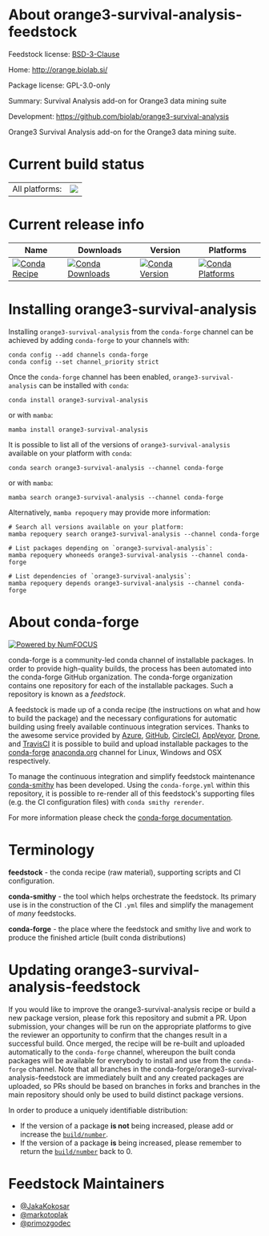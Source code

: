 About orange3-survival-analysis-feedstock
=========================================

Feedstock license: [BSD-3-Clause](https://github.com/conda-forge/orange3-survival-analysis-feedstock/blob/main/LICENSE.txt)

Home: http://orange.biolab.si/

Package license: GPL-3.0-only

Summary: Survival Analysis add-on for Orange3 data mining suite

Development: https://github.com/biolab/orange3-survival-analysis

Orange3 Survival Analysis add-on for the Orange3 data mining suite.


Current build status
====================


<table><tr><td>All platforms:</td>
    <td>
      <a href="https://dev.azure.com/conda-forge/feedstock-builds/_build/latest?definitionId=13958&branchName=main">
        <img src="https://dev.azure.com/conda-forge/feedstock-builds/_apis/build/status/orange3-survival-analysis-feedstock?branchName=main">
      </a>
    </td>
  </tr>
</table>

Current release info
====================

| Name | Downloads | Version | Platforms |
| --- | --- | --- | --- |
| [![Conda Recipe](https://img.shields.io/badge/recipe-orange3--survival--analysis-green.svg)](https://anaconda.org/conda-forge/orange3-survival-analysis) | [![Conda Downloads](https://img.shields.io/conda/dn/conda-forge/orange3-survival-analysis.svg)](https://anaconda.org/conda-forge/orange3-survival-analysis) | [![Conda Version](https://img.shields.io/conda/vn/conda-forge/orange3-survival-analysis.svg)](https://anaconda.org/conda-forge/orange3-survival-analysis) | [![Conda Platforms](https://img.shields.io/conda/pn/conda-forge/orange3-survival-analysis.svg)](https://anaconda.org/conda-forge/orange3-survival-analysis) |

Installing orange3-survival-analysis
====================================

Installing `orange3-survival-analysis` from the `conda-forge` channel can be achieved by adding `conda-forge` to your channels with:

```
conda config --add channels conda-forge
conda config --set channel_priority strict
```

Once the `conda-forge` channel has been enabled, `orange3-survival-analysis` can be installed with `conda`:

```
conda install orange3-survival-analysis
```

or with `mamba`:

```
mamba install orange3-survival-analysis
```

It is possible to list all of the versions of `orange3-survival-analysis` available on your platform with `conda`:

```
conda search orange3-survival-analysis --channel conda-forge
```

or with `mamba`:

```
mamba search orange3-survival-analysis --channel conda-forge
```

Alternatively, `mamba repoquery` may provide more information:

```
# Search all versions available on your platform:
mamba repoquery search orange3-survival-analysis --channel conda-forge

# List packages depending on `orange3-survival-analysis`:
mamba repoquery whoneeds orange3-survival-analysis --channel conda-forge

# List dependencies of `orange3-survival-analysis`:
mamba repoquery depends orange3-survival-analysis --channel conda-forge
```


About conda-forge
=================

[![Powered by
NumFOCUS](https://img.shields.io/badge/powered%20by-NumFOCUS-orange.svg?style=flat&colorA=E1523D&colorB=007D8A)](https://numfocus.org)

conda-forge is a community-led conda channel of installable packages.
In order to provide high-quality builds, the process has been automated into the
conda-forge GitHub organization. The conda-forge organization contains one repository
for each of the installable packages. Such a repository is known as a *feedstock*.

A feedstock is made up of a conda recipe (the instructions on what and how to build
the package) and the necessary configurations for automatic building using freely
available continuous integration services. Thanks to the awesome service provided by
[Azure](https://azure.microsoft.com/en-us/services/devops/), [GitHub](https://github.com/),
[CircleCI](https://circleci.com/), [AppVeyor](https://www.appveyor.com/),
[Drone](https://cloud.drone.io/welcome), and [TravisCI](https://travis-ci.com/)
it is possible to build and upload installable packages to the
[conda-forge](https://anaconda.org/conda-forge) [anaconda.org](https://anaconda.org/)
channel for Linux, Windows and OSX respectively.

To manage the continuous integration and simplify feedstock maintenance
[conda-smithy](https://github.com/conda-forge/conda-smithy) has been developed.
Using the ``conda-forge.yml`` within this repository, it is possible to re-render all of
this feedstock's supporting files (e.g. the CI configuration files) with ``conda smithy rerender``.

For more information please check the [conda-forge documentation](https://conda-forge.org/docs/).

Terminology
===========

**feedstock** - the conda recipe (raw material), supporting scripts and CI configuration.

**conda-smithy** - the tool which helps orchestrate the feedstock.
                   Its primary use is in the construction of the CI ``.yml`` files
                   and simplify the management of *many* feedstocks.

**conda-forge** - the place where the feedstock and smithy live and work to
                  produce the finished article (built conda distributions)


Updating orange3-survival-analysis-feedstock
============================================

If you would like to improve the orange3-survival-analysis recipe or build a new
package version, please fork this repository and submit a PR. Upon submission,
your changes will be run on the appropriate platforms to give the reviewer an
opportunity to confirm that the changes result in a successful build. Once
merged, the recipe will be re-built and uploaded automatically to the
`conda-forge` channel, whereupon the built conda packages will be available for
everybody to install and use from the `conda-forge` channel.
Note that all branches in the conda-forge/orange3-survival-analysis-feedstock are
immediately built and any created packages are uploaded, so PRs should be based
on branches in forks and branches in the main repository should only be used to
build distinct package versions.

In order to produce a uniquely identifiable distribution:
 * If the version of a package **is not** being increased, please add or increase
   the [``build/number``](https://docs.conda.io/projects/conda-build/en/latest/resources/define-metadata.html#build-number-and-string).
 * If the version of a package **is** being increased, please remember to return
   the [``build/number``](https://docs.conda.io/projects/conda-build/en/latest/resources/define-metadata.html#build-number-and-string)
   back to 0.

Feedstock Maintainers
=====================

* [@JakaKokosar](https://github.com/JakaKokosar/)
* [@markotoplak](https://github.com/markotoplak/)
* [@primozgodec](https://github.com/primozgodec/)

